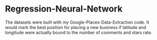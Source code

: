# Regression-Neural-Network

The datasets were built with my Google-Places-Data-Extraction code. It would mark the best position for placing a new business if latitude and longitude were actually bound to the number of comments and stars rate.
